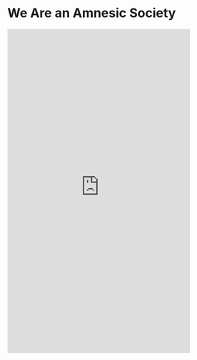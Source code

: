 # We Are an Amnesic Society


<iframe width="409" height="727" src="https://www.youtube.com/embed/buzLBikvhNM" title="We are an amnesic civilization #shorts" frameborder="0" allow="accelerometer; autoplay; clipboard-write; encrypted-media; gyroscope; picture-in-picture; web-share" referrerpolicy="strict-origin-when-cross-origin" allowfullscreen></iframe>
